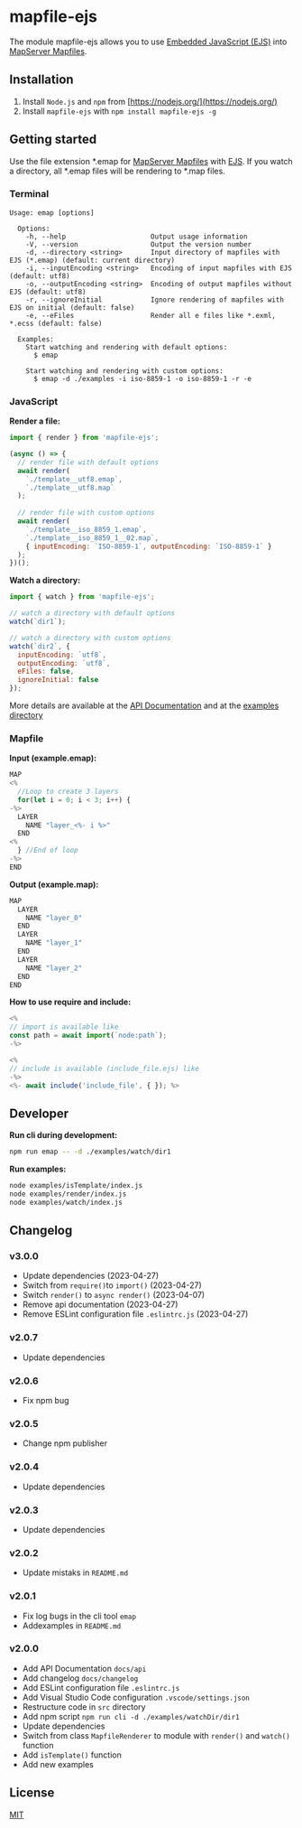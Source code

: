 # mapfile-ejs

The module mapfile-ejs allows you to use [Embedded JavaScript (EJS)](http://ejs.co/ "Embedded JavaScript") into [MapServer Mapfiles](http://mapserver.org/documentation.html#mapfile "MapServer Mapfiles").

## Installation

1. Install `Node.js` and `npm` from [https://nodejs.org/](https://nodejs.org/)
2. Install `mapfile-ejs` with `npm install mapfile-ejs -g`

## Getting started

Use the file extension \*.emap for [MapServer Mapfiles](http://mapserver.org/documentation.html#mapfile "MapServer mapfiles") with [EJS](http://ejs.co/ "Embedded JavaScript").
If you watch a directory, all \*.emap files will be rendering to \*.map files.

### Terminal

```plain
Usage: emap [options]

  Options:
    -h, --help                     Output usage information
    -V, --version                  Output the version number
    -d, --directory <string>       Input directory of mapfiles with EJS (*.emap) (default: current directory)
    -i, --inputEncoding <string>   Encoding of input mapfiles with EJS (default: utf8)
    -o, --outputEncoding <string>  Encoding of output mapfiles without EJS (default: utf8)
    -r, --ignoreInitial            Ignore rendering of mapfiles with EJS on initial (default: false)
    -e, --eFiles                   Render all e files like *.exml, *.ecss (default: false)

  Examples:
    Start watching and rendering with default options:
      $ emap

    Start watching and rendering with custom options:
      $ emap -d ./examples -i iso-8859-1 -o iso-8859-1 -r -e
```

### JavaScript

**Render a file:**

```js
import { render } from 'mapfile-ejs';

(async () => {
  // render file with default options
  await render(
    `./template__utf8.emap`,
    `./template__utf8.map`
  );
  
  // render file with custom options
  await render(
    `./template__iso_8859_1.emap`,
    `./template__iso_8859_1__02.map`,
    { inputEncoding: `ISO-8859-1`, outputEncoding: `ISO-8859-1` }
  );
})();
```

**Watch a directory:**

```js
import { watch } from 'mapfile-ejs';

// watch a directory with default options
watch(`dir1`);

// watch a directory with custom options
watch(`dir2`, {
  inputEncoding: `utf8`,
  outputEncoding: `utf8`,
  eFiles: false,
  ignoreInitial: false
});
```

More details are available at the [API Documentation](https://stadt-bielefeld.github.io/mapfile-ejs/docs/api/index.html)
and at the [examples directory](https://github.com/stadt-bielefeld/mapfile-ejs/tree/master/examples/)

### Mapfile

**Input (example.emap):**

```js
MAP
<%
  //Loop to create 3 layers
  for(let i = 0; i < 3; i++) {
-%>
  LAYER
    NAME "layer_<%- i %>"
  END
<%
  } //End of loop
-%>
END
```

**Output (example.map):**

```js
MAP
  LAYER
    NAME "layer_0"
  END
  LAYER
    NAME "layer_1"
  END
  LAYER
    NAME "layer_2"
  END
END
```

**How to use require and include:**

```js
<%
// import is available like
const path = await import(`node:path`);
-%>

<%
// include is available (include_file.ejs) like
-%>
<%- await include('include_file', { }); %>
```

## Developer

**Run cli during development:**

```bash
npm run emap -- -d ./examples/watch/dir1
```

**Run examples:**

```bash
node examples/isTemplate/index.js
node examples/render/index.js
node examples/watch/index.js
```

## Changelog

### v3.0.0

* Update dependencies (2023-04-27)
* Switch from `require()`to `import()` (2023-04-27)
* Switch `render()` to `async render()` (2023-04-07)
* Remove api documentation (2023-04-27)
* Remove ESLint configuration file `.eslintrc.js` (2023-04-27)

### v2.0.7

* Update dependencies

### v2.0.6

* Fix npm bug

### v2.0.5

* Change npm publisher

### v2.0.4

* Update dependencies

### v2.0.3

* Update dependencies

### v2.0.2

* Update mistaks in `README.md`

### v2.0.1

* Fix log bugs in the cli tool `emap`
* Addexamples in `README.md`

### v2.0.0

* Add API Documentation `docs/api`
* Add changelog `docs/changelog`
* Add ESLint configuration file `.eslintrc.js`
* Add Visual Studio Code configuration `.vscode/settings.json`
* Restructure code in `src` directory
* Add npm script `npm run cli -d ./examples/watchDir/dir1`
* Update dependencies
* Switch from class `MapfileRenderer` to module with `render()` and `watch()` function
* Add `isTemplate()` function
* Add new examples

## License

[MIT](https://github.com/stadt-bielefeld/mapfile-ejs/blob/master/LICENSE)
